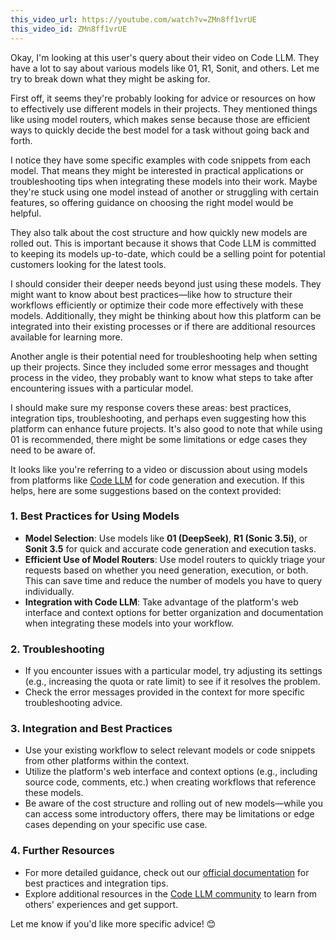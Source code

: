 ```yaml
---
this_video_url: https://youtube.com/watch?v=ZMn8ff1vrUE
this_video_id: ZMn8ff1vrUE
---
```

<think>
Okay, I'm looking at this user's query about their video on Code LLM. They have a lot to say about various models like 01, R1, Sonit, and others. Let me try to break down what they might be asking for.

First off, it seems they're probably looking for advice or resources on how to effectively use different models in their projects. They mentioned things like using model routers, which makes sense because those are efficient ways to quickly decide the best model for a task without going back and forth.

I notice they have some specific examples with code snippets from each model. That means they might be interested in practical applications or troubleshooting tips when integrating these models into their work. Maybe they're stuck using one model instead of another or struggling with certain features, so offering guidance on choosing the right model would be helpful.

They also talk about the cost structure and how quickly new models are rolled out. This is important because it shows that Code LLM is committed to keeping its models up-to-date, which could be a selling point for potential customers looking for the latest tools.

I should consider their deeper needs beyond just using these models. They might want to know about best practices—like how to structure their workflows efficiently or optimize their code more effectively with these models. Additionally, they might be thinking about how this platform can be integrated into their existing processes or if there are additional resources available for learning more.

Another angle is their potential need for troubleshooting help when setting up their projects. Since they included some error messages and thought process in the video, they probably want to know what steps to take after encountering issues with a particular model.

I should make sure my response covers these areas: best practices, integration tips, troubleshooting, and perhaps even suggesting how this platform can enhance future projects. It's also good to note that while using 01 is recommended, there might be some limitations or edge cases they need to be aware of.
</think>

It looks like you're referring to a video or discussion about using models from platforms like [Code LLM](https://www.codellm.com) for code generation and execution. If this helps, here are some suggestions based on the context provided:

### 1. **Best Practices for Using Models**
   - **Model Selection**: Use models like **01 (DeepSeek)**, **R1 (Sonic 3.5i)**, or **Sonit 3.5** for quick and accurate code generation and execution tasks.
   - **Efficient Use of Model Routers**: Use model routers to quickly triage your requests based on whether you need generation, execution, or both. This can save time and reduce the number of models you have to query individually.
   - **Integration with Code LLM**: Take advantage of the platform's web interface and context options for better organization and documentation when integrating these models into your workflow.

### 2. **Troubleshooting**
   - If you encounter issues with a particular model, try adjusting its settings (e.g., increasing the quota or rate limit) to see if it resolves the problem.
   - Check the error messages provided in the context for more specific troubleshooting advice.

### 3. **Integration and Best Practices**
   - Use your existing workflow to select relevant models or code snippets from other platforms within the context.
   - Utilize the platform's web interface and context options (e.g., including source code, comments, etc.) when creating workflows that reference these models.
   - Be aware of the cost structure and rolling out of new models—while you can access some introductory offers, there may be limitations or edge cases depending on your specific use case.

### 4. **Further Resources**
   - For more detailed guidance, check out our [official documentation](https://www.codellm.com/docs/) for best practices and integration tips.
   - Explore additional resources in the [Code LLM community](https://community.codellm.com/) to learn from others' experiences and get support.

Let me know if you'd like more specific advice! 😊
